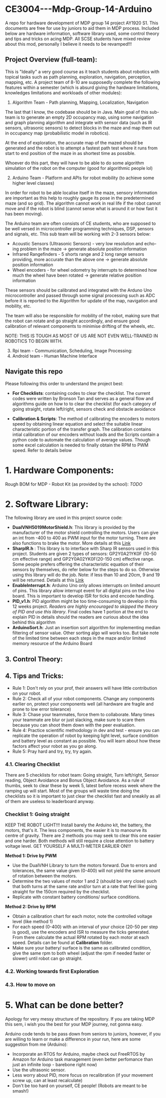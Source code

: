 # CE3004---Mdp-Group-14-Arduino
A repo for hardware development of MDP group 14 project AY1920 S1. This documents are free for use by juniors to aid them in MDP process. Included below are hardware information, software library used, some control theory and tips and tricks on acing MDP. All SCSE students have mixed review about this mod, personally I believe it needs to be revamped!!!

## Project Overview (full-team):
This is "Ideally" a very good course as it teach students about robotics with topical tasks such as path planning, exploration, navigation, perception, mapping, etc. A project team of 8-10 are supposedly complete the following features within a semester (which is absurd giving the hardware limitations, knowledges limitations and workloads of other modules):

1. Algorithm Team - Path planning, Mapping, Localization, Navigation

The last that I know, the codebase should be in Java. Main goal of this sub-team is to generate an empty 2D occupancy map, using some navigation and graph planning algorithm and integrate with sensor data (such as IR sensors, ultrasonic sensors) to detect blocks in the maze and map them out in occupancy map (probabilistic model in robotics).

At the end of exploration, the accurate map of the mazed should be generated and the robot is to attempt a fastest path test where it runs from start to end position of the maze in as shortest time as possible.

Whoever do this part, they will have to be able to do some algorithm simulation of the robot on the computer (good for algorithmic people lol)

2. Arduino Team - Platform and APIs for robot mobility (to achieve some higher level classes)

In order for robot to be able localise itself in the maze, sensory information are important as this help to roughly gauge its pose in the predetermined maze (and so grid). The algorithm cannot work in real life if the robot cannot move and if the robot is blind (cannot sense what is around it or how fast it has been moving).

The Arduino team are often consists of CE students, who are supposed to be well versed in microcontroller programming techniques, DSP, sensors and signals, etc. This sub team will be working with 2-3 sensors below:

* Acoustic Sensors (Ultrasonic Sensors) - very low resolution and echo-ing problem in the maze -> generate absolute position information
* Infrared Rangefinders - 5 shorts range and 2 long range sensors providing, more accurate than the above one -> generate absolute position information
* Wheel encoders - for wheel odometry by interrupts to determined how much the wheel have been rotated -> generate relative position information

These sensors should be calibrated and integrated with the Arduno Uno microcontroller and passed through some signal processing such as ADC before it is reported to the Algorithm for update of the map, navigation and mobility, etc.

The team will also be responsible for mobility of the robot, making sure that the robot can rotate and go straight accordingly, and ensure good calibration of relevant components to minimise drifting of the wheels, etc.

NOTE: THIS IS TOUGH AS MOST OF US ARE NOT EVEN WELL-TRAINED IN ROBOTICS TO BEGIN WITH.

3. Rpi team - Communication, Scheduling, Image Processing:
4. Android team - Human Machine Interface

## Navigate this repo
Please following this order to understand the project best:
	
* __For Checklists__: containing codes to clear the checklist. The current codes were written by Bronson Tan and serves as a general flow and algorithms guide on how to to clear the checklist (for each category of going straight, rotate left/right, sensors check and obstacle avoidance

* __Calibration & Scripts__: The method of calibrating the encoders to motors speed by obtaining linear equation and select the suitable linear characteristic portion of the transfer graph. The calibration contains intial calibration of our encoders without loads and the Scripts contain a python code to automate the calculation of average values. Though some excel calculation is needed to finally obtain the RPM to PWM speed. Refer to details below 

# 1. Hardware Components:
Rough BOM for MDP - Robot Kit (as provided by the school):
*TODO*

# 2. Software Library:
The following library are used in this project source code:
* __DualVNH5019MotorShield.h__:
	This library is provided by the manufacturer of the motor shield controlling the motors. Users can give an int from -400 to 400 		as PWM input for the motor turning. There are also functions to brake the motor. More details at this [Link](https://github.com/pololu/dual-vnh5019-motor-shield)
* __SharpIR.h__ :
	This library is to interface with Sharp IR sensors used in this project. Students are given 2 types of sensors: GP2Y0A21YK0F (10-50 cm effective range) and GP2Y0A02YK0F(20-150 cm) effective range. Some people prefers offering the characteristic equation of their sensors by themselves, do refer below for the steps to do so. Otherwise using this library will do the job. 
	Note: if less than 10 and 20cm, 9 and 19 will be returned. Details at this [Link](https://github.com/qub1750ul/Arduino_SharpIR)
* __EnableInterrupt.h__:
	Arduino Uno only allows interrupts on limited amount of pins. This library allow interrupt event for all digital pins on the Uno board. This is important to develop ISR for ticks and encode handling.
* __PID_v1.h__:
	PID algorithm might be too time-consuming to develop in this 12 weeks project. *Readers are highly encouraged to skipped the theory of PID and use this library*. Final codes have 1 portion at the end to explain PID in details should the readers are curious about the idea behind this algorithm
* __ArduinoSort.h__:
	Just an insertion sort algorithm for implementing median filtering of sensor value. Other sorting algo will works too. But take note of the limited time between each steps in the maze and/or limited memory resource of the Arduino Board
	
## 3. Control Theory:

## 4. Tips and Tricks:
* Rule 1: Don't rely on your prof, their answers will have little contribution on your robot.
* Rule 2: Check all of your robot components. Change any components earlier on, protect your components well (all hardware are fragile and prone to low error tolerance)
* Rule 3: Chase your teammates, force them to collaborate. Many times your teammate are blur or just slacking, make sure to scare them because you can shoot them down with the peer evaluation. 
* Rule 4: Practice scientific methodology in dev and test - ensure you can replicate the operation of robot by keeping light level, surface condition and battery level as constant as possible. You will learn about how these factors affect your robot as you go along.
* Rule 5: Pray hard and try, try, try again. 

### 4.1. Clearing Checklist
There are 5 checklists for robot team: Going straight, Turn left/right, Sensor reading, Object Avoidance and Bonus Object Avoidance. As a rule of thumbs, seek to clear these by week 5, latest before recess week where the ramping up will start. 
Most of the groups will waste time doing the checklists so it is important to just clear the checklist fast and sneakily as all of them are useless to leaderboard anyway.
### Checklist 1: Going straight
KEEP THE ROBOT LIGHT!!!
Install barely the Arduino kit, the battery, the motors, that's it. The less components, the easier it is to manourve its centre of gravity. There are 2 methods you may seek to clear this one easier and one harder. Both methods will still require a close attention to battery voltage level. GET YOURSELF A MULTI-METER EARLIER ON!!!

__Method 1: Drive by PWM__
* Use the DualVNH Library to turn the motors forward. Due to errors and tolerances, the same value given (0-400) will not yield the same amount of rotation between the motors.
* Determine the two values of motor 1 and 2 (should be very close) such that both turns at the same rate and/or turn at a rate that feel like going straight for the 150cm required by the checklist.
* Replicate with constant battery conditions/ surface conditions.

__Method 2: Drive by RPM__
* Obtain a calibration chart for each motor, note the controlled voltage level (like method 1)
* For each speed (0-400) with an interval of your choice (20-50 per step is good), use the encoders and ISR to measure the ticks generated. From there calculate the actual RPM rotated by each motor at each speed. Details can be found at __Calibration__ folder.
* Make sure your battery/ surface is the same as calibrated condition, give the same rpm to both wheel (adjust the rpm if needed faster or slower) until robot can go straight.

### 4.2. Working towards first Exploration
### 4.3. How to move on

# 5. What can be done better?
Apology for very messy structure of the repository. If you are taking MDP this sem, i wish you the best for your MDP journey, not gonna easy.

Arduino code tends to be pass down from seniors to juniors, however, if you are willing to learn or make a difference in your run, here are some suggestion from me (Arduino):

- Incorporate an RTOS for Arduino, maybe check out FreeRTOS by Amazon for Arduino task management (even better perfomance than just an infinite loop - barebone right now)
- Use the ultrasonic sensor.
- Less worry about PID, more focus on recalibration (if your movement screw up, can at least recalculate)
- Don't be too hard on yourself, CE people! (Robots are meant to be smash!)

